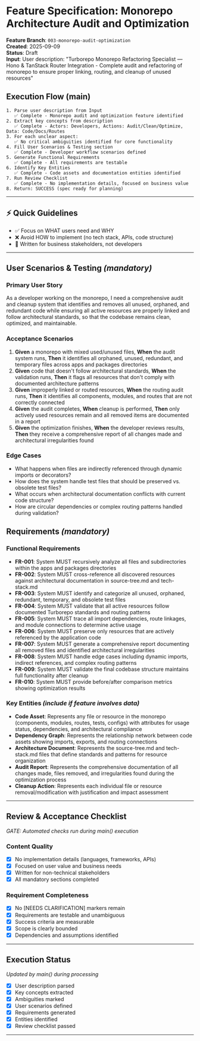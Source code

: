 # Feature Specification: Monorepo Architecture Audit and Optimization

**Feature Branch**: `003-monorepo-audit-optimization`\
**Created**: 2025-09-09\
**Status**: Draft\
**Input**: User description: "Turborepo Monorepo Refactoring Specialist — Hono & TanStack Router Integration - Complete audit and refactoring of monorepo to ensure proper linking, routing, and cleanup of unused resources"

## Execution Flow (main)

```
1. Parse user description from Input
   ✅ Complete - Monorepo audit and optimization feature identified
2. Extract key concepts from description
   ✅ Complete - Actors: Developers, Actions: Audit/Clean/Optimize, Data: Code/Docs/Routes
3. For each unclear aspect:
   ✅ No critical ambiguities identified for core functionality
4. Fill User Scenarios & Testing section
   ✅ Complete - Developer workflow scenarios defined
5. Generate Functional Requirements  
   ✅ Complete - All requirements are testable
6. Identify Key Entities
   ✅ Complete - Code assets and documentation entities identified
7. Run Review Checklist
   ✅ Complete - No implementation details, focused on business value
8. Return: SUCCESS (spec ready for planning)
```

---

## ⚡ Quick Guidelines

- ✅ Focus on WHAT users need and WHY
- ❌ Avoid HOW to implement (no tech stack, APIs, code structure)
- 👥 Written for business stakeholders, not developers

---

## User Scenarios & Testing _(mandatory)_

### Primary User Story

As a developer working on the monorepo, I need a comprehensive audit and cleanup system that identifies and removes all unused, orphaned, and redundant code while ensuring all active resources are properly linked and follow architectural standards, so that the codebase remains clean, optimized, and maintainable.

### Acceptance Scenarios

1. **Given** a monorepo with mixed used/unused files, **When** the audit system runs, **Then** it identifies all orphaned, unused, redundant, and temporary files across apps and packages directories
2. **Given** code that doesn't follow architectural standards, **When** the validation runs, **Then** it flags all resources that don't comply with documented architecture patterns
3. **Given** improperly linked or routed resources, **When** the routing audit runs, **Then** it identifies all components, modules, and routes that are not correctly connected
4. **Given** the audit completes, **When** cleanup is performed, **Then** only actively used resources remain and all removed items are documented in a report
5. **Given** the optimization finishes, **When** the developer reviews results, **Then** they receive a comprehensive report of all changes made and architectural irregularities found

### Edge Cases

- What happens when files are indirectly referenced through dynamic imports or decorators?
- How does the system handle test files that should be preserved vs. obsolete test files?
- What occurs when architectural documentation conflicts with current code structure?
- How are circular dependencies or complex routing patterns handled during validation?

## Requirements _(mandatory)_

### Functional Requirements

- **FR-001**: System MUST recursively analyze all files and subdirectories within the apps and packages directories
- **FR-002**: System MUST cross-reference all discovered resources against architectural documentation in source-tree.md and tech-stack.md
- **FR-003**: System MUST identify and categorize all unused, orphaned, redundant, temporary, and obsolete test files
- **FR-004**: System MUST validate that all active resources follow documented Turborepo standards and routing patterns
- **FR-005**: System MUST trace all import dependencies, route linkages, and module connections to determine active usage
- **FR-006**: System MUST preserve only resources that are actively referenced by the application code
- **FR-007**: System MUST generate a comprehensive report documenting all removed files and identified architectural irregularities
- **FR-008**: System MUST handle edge cases including dynamic imports, indirect references, and complex routing patterns
- **FR-009**: System MUST validate the final codebase structure maintains full functionality after cleanup
- **FR-010**: System MUST provide before/after comparison metrics showing optimization results

### Key Entities _(include if feature involves data)_

- **Code Asset**: Represents any file or resource in the monorepo (components, modules, routes, tests, configs) with attributes for usage status, dependencies, and architectural compliance
- **Dependency Graph**: Represents the relationship network between code assets showing imports, exports, and routing connections
- **Architecture Document**: Represents the source-tree.md and tech-stack.md files that define standards and patterns for resource organization
- **Audit Report**: Represents the comprehensive documentation of all changes made, files removed, and irregularities found during the optimization process
- **Cleanup Action**: Represents each individual file or resource removal/modification with justification and impact assessment

---

## Review & Acceptance Checklist

_GATE: Automated checks run during main() execution_

### Content Quality

- [x] No implementation details (languages, frameworks, APIs)
- [x] Focused on user value and business needs
- [x] Written for non-technical stakeholders
- [x] All mandatory sections completed

### Requirement Completeness

- [x] No [NEEDS CLARIFICATION] markers remain
- [x] Requirements are testable and unambiguous
- [x] Success criteria are measurable
- [x] Scope is clearly bounded
- [x] Dependencies and assumptions identified

---

## Execution Status

_Updated by main() during processing_

- [x] User description parsed
- [x] Key concepts extracted
- [x] Ambiguities marked
- [x] User scenarios defined
- [x] Requirements generated
- [x] Entities identified
- [x] Review checklist passed

---
